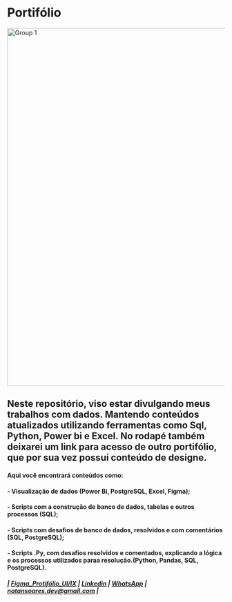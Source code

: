  #  Portifólio 

<img width="2639" height="830" alt="Group 1" src="https://github.com/user-attachments/assets/6a579978-a40f-4e7b-a5b6-7dce05dc1216" />

## Neste repositório, viso estar divulgando meus trabalhos com dados. Mantendo conteúdos atualizados utilizando ferramentas como Sql, Python, Power bi e Excel. No rodapé também deixarei um link para acesso de outro portifólio, que por sua vez possui conteúdo de designe. 
#### Aqui você encontrará conteúdos como:
#### - Visualização de dados (Power Bi, PostgreSQL, Excel, Figma);
#### - Scripts com a construção de banco de dados, tabelas e outros processos (SQL);
#### - Scripts com desafios de banco de dados, resolvidos e com comentários (SQL, PostgreSQL);
#### - Scripts .Py, com desafios resolvidos e comentados, explicando a lógica e os processos utilizados paraa resolução.(Python, Pandas, SQL, PostgreSQL).

##### **|** [Figma_Protifólio_UI/IX](https://www.figma.com/design/BnADmOMjJqMJI2n0Us3wz6/Portif%C3%B3lio?node-id=0-1&t=F7USYlK72xDj1Aav-1) **|** [Linkedin](www.linkedin.com/in/natan-soares-7356142a0)   **|** [WhatsApp](https://wa.me/5581991409183) **|** natansoares.dev@gmail.com **|**
